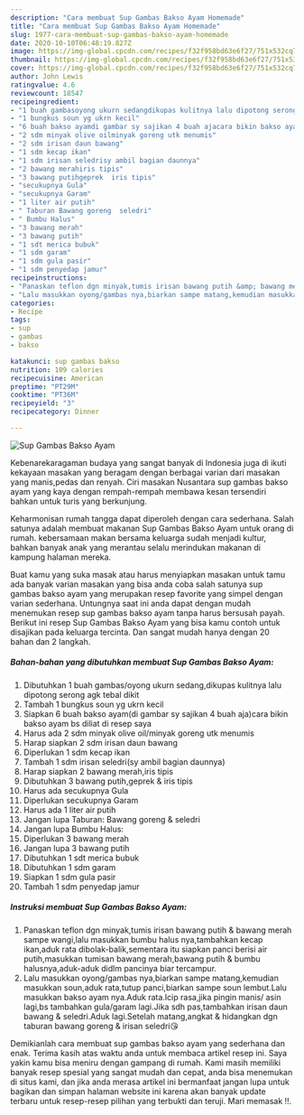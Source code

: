 ```yaml
---
description: "Cara membuat Sup Gambas Bakso Ayam Homemade"
title: "Cara membuat Sup Gambas Bakso Ayam Homemade"
slug: 1977-cara-membuat-sup-gambas-bakso-ayam-homemade
date: 2020-10-10T06:48:19.827Z
image: https://img-global.cpcdn.com/recipes/f32f958bd63e6f27/751x532cq70/sup-gambas-bakso-ayam-foto-resep-utama.jpg
thumbnail: https://img-global.cpcdn.com/recipes/f32f958bd63e6f27/751x532cq70/sup-gambas-bakso-ayam-foto-resep-utama.jpg
cover: https://img-global.cpcdn.com/recipes/f32f958bd63e6f27/751x532cq70/sup-gambas-bakso-ayam-foto-resep-utama.jpg
author: John Lewis
ratingvalue: 4.6
reviewcount: 18547
recipeingredient:
- "1 buah gambasoyong ukurn sedangdikupas kulitnya lalu dipotong serong agk tebal dikit"
- "1 bungkus soun yg ukrn kecil"
- "6 buah bakso ayamdi gambar sy sajikan 4 buah ajacara bikin bakso ayam bs diliat di resep saya"
- "2 sdm minyak olive oilminyak goreng utk menumis"
- "2 sdm irisan daun bawang"
- "1 sdm kecap ikan"
- "1 sdm irisan seledrisy ambil bagian daunnya"
- "2 bawang merahiris tipis"
- "3 bawang putihgeprek  iris tipis"
- "secukupnya Gula"
- "secukupnya Garam"
- "1 liter air putih"
- " Taburan Bawang goreng  seledri"
- " Bumbu Halus"
- "3 bawang merah"
- "3 bawang putih"
- "1 sdt merica bubuk"
- "1 sdm garam"
- "1 sdm gula pasir"
- "1 sdm penyedap jamur"
recipeinstructions:
- "Panaskan teflon dgn minyak,tumis irisan bawang putih &amp; bawang merah sampe wangi,lalu masukkan bumbu halus nya,tambahkan kecap ikan,aduk rata dibolak-balik,sementara itu siapkan panci berisi air putih,masukkan tumisan bawang merah,bawang putih &amp; bumbu halusnya,aduk-aduk didlm pancinya biar tercampur."
- "Lalu masukkan oyong/gambas nya,biarkan sampe matang,kemudian masukkan soun,aduk rata,tutup panci,biarkan sampe soun lembut.Lalu masukkan bakso ayam nya.Aduk rata.Icip rasa,jika pingin manis/ asin lagi,bs tambahkan gula/garam lagi.Jika sdh pas,tambahkan irisan daun bawang &amp; seledri.Aduk lagi.Setelah matang,angkat &amp; hidangkan dgn taburan bawang goreng &amp; irisan seledri😘"
categories:
- Recipe
tags:
- sup
- gambas
- bakso

katakunci: sup gambas bakso 
nutrition: 109 calories
recipecuisine: American
preptime: "PT29M"
cooktime: "PT36M"
recipeyield: "3"
recipecategory: Dinner

---
```



![Sup Gambas Bakso Ayam](https://img-global.cpcdn.com/recipes/f32f958bd63e6f27/751x532cq70/sup-gambas-bakso-ayam-foto-resep-utama.jpg)

Kebenarekaragaman budaya yang sangat banyak di Indonesia juga di ikuti kekayaan masakan yang beragam dengan berbagai varian dari masakan yang manis,pedas dan renyah. Ciri masakan Nusantara sup gambas bakso ayam yang kaya dengan rempah-rempah membawa kesan tersendiri bahkan untuk turis yang berkunjung.




Keharmonisan rumah tangga dapat diperoleh dengan cara sederhana. Salah satunya adalah membuat makanan Sup Gambas Bakso Ayam untuk orang di rumah. kebersamaan makan bersama keluarga sudah menjadi kultur, bahkan banyak anak yang merantau selalu merindukan makanan di kampung halaman mereka.

Buat kamu yang suka masak atau harus menyiapkan masakan untuk tamu ada banyak varian masakan yang bisa anda coba salah satunya sup gambas bakso ayam yang merupakan resep favorite yang simpel dengan varian sederhana. Untungnya saat ini anda dapat dengan mudah menemukan resep sup gambas bakso ayam tanpa harus bersusah payah.
Berikut ini resep Sup Gambas Bakso Ayam yang bisa kamu contoh untuk disajikan pada keluarga tercinta. Dan sangat mudah hanya dengan 20 bahan dan 2 langkah.


<!--inarticleads1-->

##### Bahan-bahan yang dibutuhkan membuat Sup Gambas Bakso Ayam:

1. Dibutuhkan 1 buah gambas/oyong ukurn sedang,dikupas kulitnya lalu dipotong serong agk tebal dikit
1. Tambah 1 bungkus soun yg ukrn kecil
1. Siapkan 6 buah bakso ayam(di gambar sy sajikan 4 buah aja)cara bikin bakso ayam bs diliat di resep saya
1. Harus ada 2 sdm minyak olive oil/minyak goreng utk menumis
1. Harap siapkan 2 sdm irisan daun bawang
1. Diperlukan 1 sdm kecap ikan
1. Tambah 1 sdm irisan seledri(sy ambil bagian daunnya)
1. Harap siapkan 2 bawang merah,iris tipis
1. Dibutuhkan 3 bawang putih,geprek &amp; iris tipis
1. Harus ada secukupnya Gula
1. Diperlukan secukupnya Garam
1. Harus ada 1 liter air putih
1. Jangan lupa  Taburan: Bawang goreng &amp; seledri
1. Jangan lupa  Bumbu Halus:
1. Diperlukan 3 bawang merah
1. Jangan lupa 3 bawang putih
1. Dibutuhkan 1 sdt merica bubuk
1. Dibutuhkan 1 sdm garam
1. Siapkan 1 sdm gula pasir
1. Tambah 1 sdm penyedap jamur




<!--inarticleads2-->

##### Instruksi membuat  Sup Gambas Bakso Ayam:

1. Panaskan teflon dgn minyak,tumis irisan bawang putih &amp; bawang merah sampe wangi,lalu masukkan bumbu halus nya,tambahkan kecap ikan,aduk rata dibolak-balik,sementara itu siapkan panci berisi air putih,masukkan tumisan bawang merah,bawang putih &amp; bumbu halusnya,aduk-aduk didlm pancinya biar tercampur.
1. Lalu masukkan oyong/gambas nya,biarkan sampe matang,kemudian masukkan soun,aduk rata,tutup panci,biarkan sampe soun lembut.Lalu masukkan bakso ayam nya.Aduk rata.Icip rasa,jika pingin manis/ asin lagi,bs tambahkan gula/garam lagi.Jika sdh pas,tambahkan irisan daun bawang &amp; seledri.Aduk lagi.Setelah matang,angkat &amp; hidangkan dgn taburan bawang goreng &amp; irisan seledri😘




Demikianlah cara membuat sup gambas bakso ayam yang sederhana dan enak. Terima kasih atas waktu anda untuk membaca artikel resep ini. Saya yakin kamu bisa meniru dengan gampang di rumah. Kami masih memiliki banyak resep spesial yang sangat mudah dan cepat, anda bisa menemukan di situs kami, dan jika anda merasa artikel ini bermanfaat jangan lupa untuk bagikan dan simpan halaman website ini karena akan banyak update terbaru untuk resep-resep pilihan yang terbukti dan teruji. Mari memasak !!. 
